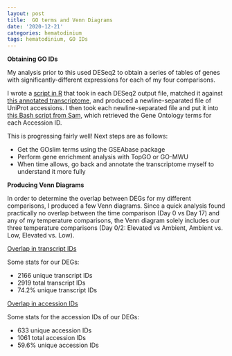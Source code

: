 ```yaml
---
layout: post
title:  GO terms and Venn Diagrams
date: '2020-12-21'
categories: hematodinium
tags: hematodinium, GO IDs
---
```


**Obtaining GO IDs**

My analysis prior to this used DESeq2 to obtain a series of tables of genes with significantly-different expressions for each of my four comparisons.

I wrote a [script in R](https://github.com/afcoyle/hemat_bairdi_transcriptome/blob/main/scripts/12_kallisto_to_deseq_to_accessionIDs.Rmd) that took in each DESeq2 output file, matched it against [this annotated transcriptome](https://gannet.fish.washington.edu/Atumefaciens/20200519_cbai_diamond_blastx_transcriptome_v3.0/20200518.C_bairdi.Trinity.blastx.outfmt6), and produced a  newline-separated file of UniProt accessions. I then took each newline-separated file and put it into [this Bash script from Sam](https://github.com/RobertsLab/code/blob/master/script-box/uniprot2go.sh), which retrieved the Gene Ontology terms for each Accession ID. 

This is progressing fairly well!
Next steps are as follows:
- Get the GOslim terms using the GSEAbase package
- Perform gene enrichment analysis with TopGO or GO-MWU
- When time allows, go back and annotate the transcriptome myself to understand it more fully


**Producing Venn Diagrams**

In order to determine the overlap between DEGs for my different comparisons, I produced a few Venn diagrams. Since a quick analysis found practically no overlap between the time comparison (Day 0 vs Day 17) and any of my temperature comparisons, the Venn diagram solely includes our three temperature comparisons (Day 0/2: Elevated vs Ambient, Ambient vs. Low, Elevated vs. Low).

[Overlap in transcript IDs](https://github.com/afcoyle/hemat_bairdii_transcriptome/blob/main/graphs/DEG_venn_diagrams/TranscriptID_DEGs.png)

Some stats for our DEGs:
- 2166 unique transcript IDs
- 2919 total transcript IDs
- 74.2% unique transcript IDs

[Overlap in accession IDs](https://github.com/afcoyle/hemat_bairdii_transcriptome/blob/main/graphs/DEG_venn_diagrams/AccessionIDs_DEGs.png)

Some stats for the accession IDs of our DEGs:
- 633 unique accession IDs
- 1061 total accession IDs
- 59.6% unique accession IDs


